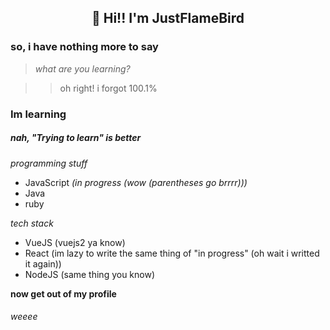 <h2 align="center">🎉 Hi!! I'm JustFlameBird</h2>

### so, i have nothing more to say

> *what are you learning?*

>> oh right! i forgot 100.1%

### Im learning

##### _nah, "Trying to learn" is better_
_programming stuff_
- JavaScript _(in progress (wow (parentheses go brrrr)))_
- Java
- ruby

_tech stack_
- VueJS (vuejs2 ya know)
- React (im lazy to write the same thing of "in progress" (oh wait i writted it again))
- NodeJS (same thing you know)

**now get out of my profile**
###### weeee
